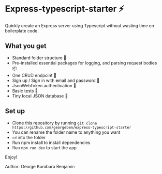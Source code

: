 # Express-typescript-starter :zap:
Quickly create an Express server using Typescript without wasting time on boilerplate code.

## What you get
- Standard folder structure :file_folder:
- Pre-installed essential packages for logging, and parsing request bodies :package:
- One CRUD endpoint :floppy_disk:
- Sign up / Sign in with email and password :closed_lock_with_key:
- JsonWebToken authentication :cop:
- Basic tests :syringe:
- Tiny local JSON database :office:

## Set up
- Clone this repository by running `git clone https://github.com/georgeben/express-typescript-starter`
- You can rename the folder name to anything you want
- `cd` into the folder
- Run npm install to install dependencies
- Run `npm run dev` to start the app

Enjoy!

Author: George Kurobara Benjamin
